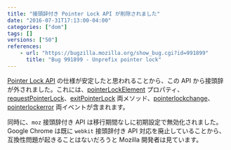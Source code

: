 ```yaml
---
title: "接頭辞付き Pointer Lock API が削除されました"
date: "2016-07-31T17:13:00-04:00"
categories: ["dom"]
tags: []
versions: ["50"]
references:
    - url: "https://bugzilla.mozilla.org/show_bug.cgi?id=991899"
      title: "Bug 991899 - Unprefix pointer lock"
---
```

[Pointer Lock API](https://developer.mozilla.org/docs/Web/API/Pointer_Lock_API) の仕様が安定したと思われることから、この API から接頭辞が外されました。これには、[pointerLockElement](https://developer.mozilla.org/docs/Web/API/Document/pointerLockElement) プロパティ、[requestPointerLock](https://developer.mozilla.org/docs/Web/API/Element/requestPointerLock)、[exitPointerLock](https://developer.mozilla.org/docs/Web/API/Document/exitPointerLock) 両メソッド、[pointerlockchange](https://developer.mozilla.org/docs/Web/Events/pointerlockchange)、[pointerlockerror](https://developer.mozilla.org/docs/Web/Events/pointerlockerror) 両イベントが含まれます。

同時に、`moz` 接頭辞付き API は移行期間なしに初期設定で無効化されました。Google Chrome は既に `webkit` 接頭辞付き API 対応を廃止していることから、互換性問題が起きることはないだろうと Mozilla 開発者は見ています。
